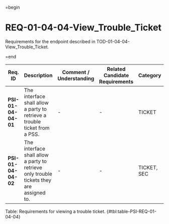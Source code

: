 =begin

# REQ-01-04-04-View_Trouble_Ticket

Requirements for the endpoint described in TOD-01-04-04-View_Trouble_Ticket.

=end

| Req. ID                        | Description                         | Comment / Understanding                  | Related Candidate Requirements | Category                       |
| ------------------------------ | ----------------------------------- | ---------------------------------------- | ------------------------------ | ------------------------------ |
| __PSI-01-04-04-01__ | The interface shall allow a party to retrieve a trouble ticket from a PSS.               | -                       | -                              | TICKET      |
| __PSI-01-04-04-02__ | The interface shall allow a party to retrieve only trouble tickets they are assigned to. | -                       | -                              | TICKET, SEC |

Table: Requirements for viewing a trouble ticket. {#tbl:table-PSI-REQ-01-04-04}
